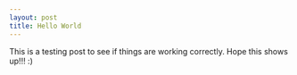 ```yaml
---
layout: post
title: Hello World
---
```


This is a testing post to see if things are working correctly. Hope this shows up!!! :)
